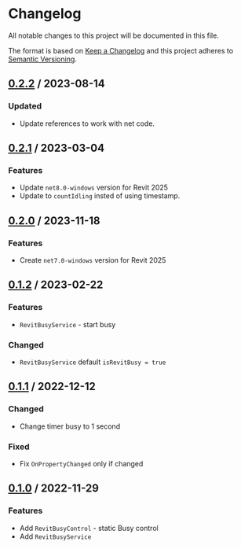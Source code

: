 # Changelog
All notable changes to this project will be documented in this file.

The format is based on [Keep a Changelog](http://keepachangelog.com/en/1.0.0/)
and this project adheres to [Semantic Versioning](http://semver.org/spec/v2.0.0.html).

## [0.2.2] / 2023-08-14
### Updated
- Update references to work with net code.

## [0.2.1] / 2023-03-04
### Features
- Update `net8.0-windows` version for Revit 2025
- Update to `countIdling` insted of using timestamp.

## [0.2.0] / 2023-11-18
### Features
- Create `net7.0-windows` version for Revit 2025

## [0.1.2] / 2023-02-22
### Features
- `RevitBusyService` - start busy
### Changed
- `RevitBusyService` default `isRevitBusy = true`

## [0.1.1] / 2022-12-12
### Changed
- Change timer busy to 1 second
### Fixed
- Fix `OnPropertyChanged` only if changed

## [0.1.0] / 2022-11-29
### Features
- Add `RevitBusyControl` - static Busy control
- Add `RevitBusyService`

[vNext]: ../../compare/1.0.0...HEAD
[1.0.0]: ../../compare/1.0.0
[0.2.2]: ../../compare/0.2.1...0.2.2
[0.2.1]: ../../compare/0.2.0...0.2.1
[0.2.0]: ../../compare/0.1.2...0.2.0
[0.1.2]: ../../compare/0.1.1...0.1.2
[0.1.1]: ../../compare/0.1.0...0.1.1
[0.1.0]: ../../compare/0.1.0